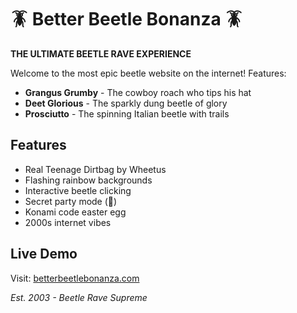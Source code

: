 # 🪳 Better Beetle Bonanza 🪳

**THE ULTIMATE BEETLE RAVE EXPERIENCE**

Welcome to the most epic beetle website on the internet! Features:

- **Grangus Grumby** - The cowboy roach who tips his hat
- **Deet Glorious** - The sparkly dung beetle of glory  
- **Prosciutto** - The spinning Italian beetle with trails

## Features
- Real Teenage Dirtbag by Wheetus
- Flashing rainbow backgrounds
- Interactive beetle clicking
- Secret party mode (🎉)
- Konami code easter egg
- 2000s internet vibes

## Live Demo
Visit: [betterbeetlebonanza.com](https://betterbeetlebonanza.com)

*Est. 2003 - Beetle Rave Supreme*